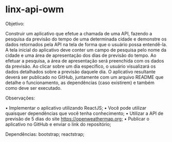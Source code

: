 # linx-api-owm

Objetivo:

Construir um aplicativo que efetue a chamada de uma API, fazendo a pesquisa da previsão do tempo de
uma determinada cidade e demonstre os dados retornados pela API na tela de forma que o usuário possa
entendê-la.
A tela inicial do aplicativo deve conter um campo de pesquisa pelo nome da cidade e uma área de
apresentação dos dias de previsão do tempo. Ao efetuar a pesquisa, a área de apresentação será preenchida
com os dados da previsão. Ao clicar sobre um dia específico, o usuário visualizará os dados detalhados sobre
a previsão daquele dia.
O aplicativo resultante deverá ser publicado no GitHub, juntamente com um arquivo README que
detalhe o funcionamento, as dependências (caso existirem) e também como deve ser executado.

Observações:

• Implementar o aplicativo utilizando ReactJS;
• Você pode utilizar quaisquer dependências que você tenha conhecimento;
• Utilizar a API de previsão de 5 dias do site https://openweathermap.org;
• Publicar o aplicativo no GitHub e enviar o link do repositório;

Dependências:
bootstrap;
reactstrap;
